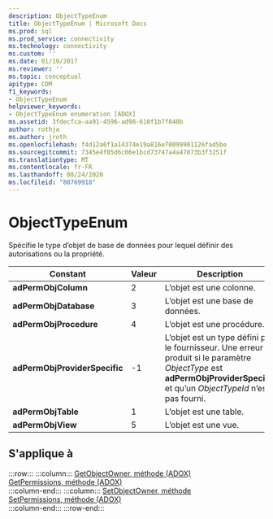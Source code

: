 ```yaml
---
description: ObjectTypeEnum
title: ObjectTypeEnum | Microsoft Docs
ms.prod: sql
ms.prod_service: connectivity
ms.technology: connectivity
ms.custom: ''
ms.date: 01/19/2017
ms.reviewer: ''
ms.topic: conceptual
apitype: COM
f1_keywords:
- ObjectTypeEnum
helpviewer_keywords:
- ObjectTypeEnum enumeration [ADOX]
ms.assetid: 3fdecfca-aa91-4596-ad98-610f1b7f840b
author: rothja
ms.author: jroth
ms.openlocfilehash: f4d12a6f1a14374e19a816e70099901126fad5be
ms.sourcegitcommit: 7345e4f05d6c06e1bcd73747a4a47873b3f3251f
ms.translationtype: MT
ms.contentlocale: fr-FR
ms.lasthandoff: 08/24/2020
ms.locfileid: "88769918"
---
```

# <a name="objecttypeenum"></a>ObjectTypeEnum
Spécifie le type d’objet de base de données pour lequel définir des autorisations ou la propriété.  
  
|Constant|Valeur|Description|  
|--------------|-----------|-----------------|  
|**adPermObjColumn**|2|L’objet est une colonne.|  
|**adPermObjDatabase**|3|L’objet est une base de données.|  
|**adPermObjProcedure**|4|L’objet est une procédure.|  
|**adPermObjProviderSpecific**|-1|L’objet est un type défini par le fournisseur. Une erreur se produit si le paramètre *ObjectType* est **adPermObjProviderSpecific** et qu’un *ObjectTypeId* n’est pas fourni.|  
|**adPermObjTable**|1|L’objet est une table.|  
|**adPermObjView**|5|L’objet est une vue.|  
  
## <a name="applies-to"></a>S'applique à  

:::row:::
    :::column:::
        [GetObjectOwner, méthode (ADOX)](./getobjectowner-method-adox.md)  
        [GetPermissions, méthode (ADOX)](./getpermissions-method-adox.md)  
    :::column-end:::
    :::column:::
        [SetObjectOwner, méthode](./setobjectowner-method.md)  
        [SetPermissions, méthode (ADOX)](./setpermissions-method-adox.md)  
    :::column-end:::
:::row-end:::